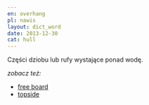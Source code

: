 ```yaml
---
en: overhang
pl: nawis
layout: dict_word
date: 2013-12-30
cat: hull
---
```


Części dziobu lub rufy wystające ponad wodę.

*zobacz też:*

* [free board](/dict/free-board.html)
* [topside](/dict/topside.html)